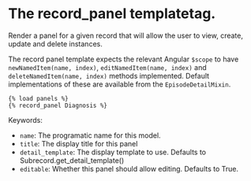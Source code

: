 # The record_panel templatetag.

Render a panel for a given record that will allow the user to view, create, update and delete instances.

The record panel template expects the relevant Angular `$scope` to have `newNamedItem(name, index)`, 
`editNamedItem(name, index)` and `deleteNamedItem(name, index)` methods implemented. Default 
implementations of these are available from the `EpisodeDetailMixin`.

    {% load panels %}
    {% record_panel Diagnosis %}

Keywords: 

* `name`: The programatic name for this model.
* `title`: The display title for this panel
* `detail_template`: The display template to use. Defaults to Subrecord.get_detail_template()
* `editable`: Whether this panel should allow editing. Defaults to True.
